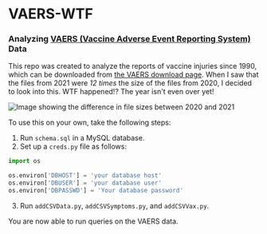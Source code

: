# VAERS-WTF
### Analyzing [VAERS (Vaccine Adverse Event Reporting System)](https://vaers.hhs.gov/) Data

This repo was created to analyze the reports of vaccine injuries since 1990, which can be downloaded from [the VAERS download page](https://vaers.hhs.gov/data/datasets.html?). When I saw that the files from 2021 were *12 times* the size of the files from 2020, I decided to look into this. WTF happened!? The year isn't even over yet!

![Image showing the difference in file sizes between 2020 and 2021](https://raw.githubusercontent.com/noahbroyles/VAERS-WTF/master/images/filesizes.png)

To use this on your own, take the following steps:
1. Run `schema.sql` in a MySQL database.
2. Set up a `creds.py` file as follows:
  ```python
import os

os.environ['DBHOST'] = 'your database host'
os.environ['DBUSER'] = 'your database user'
os.environ['DBPASSWD'] = 'Your database password'
  ```
3. Run `addCSVData.py`, `addCSVSymptoms.py`, and `addCSVVax.py`.

You are now able to run queries on the VAERS data.
